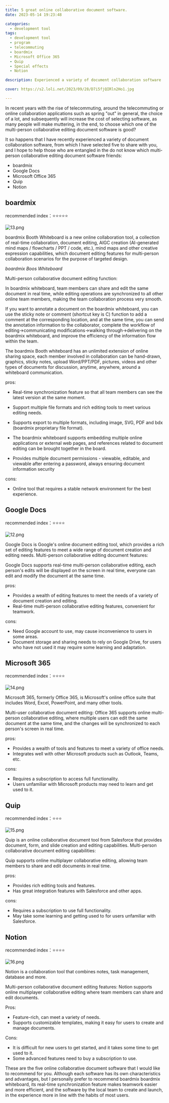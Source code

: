 ```yaml
---
title: 5 great online collaborative document software.
date: 2023-05-14 19:23:48

categories:
  - development tool
tags: 
  - development tool
  - program
  - telecommuting
  - boardmix
  - Microsoft Office 365
  - Quip
  - Special effects
  - Notion

description: Experienced a variety of document collaboration software

cover: https://s2.loli.net/2023/09/28/D7i5fjQIRln2Ho1.jpg

---
```


In recent years with the rise of telecommuting, around the telecommuting or online collaboration applications such as spring "out" in general, the choice of a lot, and subsequently will increase the cost of selecting software, as many people will make muttering, in the end, to choose which one of the multi-person collaborative editing document software is good?

It so happens that I have recently experienced a variety of document collaboration software, from which I have selected five to share with you, and I hope to help those who are entangled in the do not know which multi-person collaborative editing document software friends:

- boardmix
- Google Docs
- Microsoft Office 365
- Quip
- Notion

## boardmix

recommended index：⭐⭐⭐⭐⭐

![13.png](https://s2.loli.net/2023/09/23/2MgxkhywHq9LK4t.png)

boardmix Booth Whiteboard is a new online collaboration tool, a collection of real-time collaboration, document editing, AIGC creation (AI-generated mind maps / flowcharts / PPT / code, etc.), mind maps and other creative expression capabilities, which document editing features for multi-person collaboration scenarios for the purpose of targeted design.

*boardmix Boos Whiteboard*

Multi-person collaborative document editing function:

In boardmix whiteboard, team members can share and edit the same document in real time, while editing operations are synchronized to all other online team members, making the team collaboration process very smooth.

If you want to annotate a document on the boardmix whiteboard, you can use the sticky note or comment (shortcut key is C) function to add a comment at the corresponding location, and at the same time, you can send the annotation information to the collaborator, complete the workflow of editing→communicating modifications→walking through→delivering on the boardmix whiteboard, and improve the efficiency of the information flow within the team.

The boardmix Booth whiteboard has an unlimited extension of online sharing space, each member involved in collaboration can be hand-drawn, graphics, sticky notes, upload Word/PPT/PDF, pictures, videos and other types of documents for discussion, anytime, anywhere, around a whiteboard communication.

pros:

- Real-time synchronization feature so that all team members can see the latest version at the same moment.

- Support multiple file formats and rich editing tools to meet various editing needs.

- Supports export to multiple formats, including image, SVG, PDF and bdx (boardmix proprietary file format).

- The boardmix whiteboard supports embedding multiple online applications or external web pages, and references related to document editing can be brought together in the board.

- Provides multiple document permissions - viewable, editable, and viewable after entering a password, always ensuring document information security

cons:

- Online tool that requires a stable network environment for the best experience.

## Google Docs

recommended index：⭐⭐⭐⭐

![12.png](https://s2.loli.net/2023/09/23/c78n9fkCpDBQgdP.png)

Google Docs is Google's online document editing tool, which provides a rich set of editing features to meet a wide range of document creation and editing needs. Multi-person collaborative editing document features:

Google Docs supports real-time multi-person collaborative editing, each person's edits will be displayed on the screen in real time, everyone can edit and modify the document at the same time.

pros:

- Provides a wealth of editing features to meet the needs of a variety of document creation and editing.
- Real-time multi-person collaborative editing features, convenient for teamwork.

cons:

- Need Google account to use, may cause inconvenience to users in some areas.
- Document storage and sharing needs to rely on Google Drive, for users who have not used it may require some learning and adaptation.

## Microsoft 365

recommended index：⭐⭐⭐⭐

![14.png](https://s2.loli.net/2023/09/23/S7p6lmVFgyrkjwt.png)

Microsoft 365, formerly Office 365, is Microsoft's online office suite that includes Word, Excel, PowerPoint, and many other tools.

Multi-user collaborative document editing:
Office 365 supports online multi-person collaborative editing, where multiple users can edit the same document at the same time, and the changes will be synchronized to each person's screen in real time.

pros:

- Provides a wealth of tools and features to meet a variety of office needs.
- Integrates well with other Microsoft products such as Outlook, Teams, etc.

cons:

- Requires a subscription to access full functionality.
- Users unfamiliar with Microsoft products may need to learn and get used to it.

## Quip

recommended index：⭐⭐⭐

![15.png](https://s2.loli.net/2023/09/23/U9OGySJpwPCoiER.png)

Quip is an online collaborative document tool from Salesforce that provides document, form, and slide creation and editing capabilities.
Multi-person collaborative document editing capabilities:

Quip supports online multiplayer collaborative editing, allowing team members to share and edit documents in real time.

pros:

- Provides rich editing tools and features.
- Has great integration features with Salesforce and other apps.

cons:

- Requires a subscription to use full functionality.
- May take some learning and getting used to for users unfamiliar with Salesforce.

## Notion

recommended index：⭐⭐⭐⭐

![16.png](https://s2.loli.net/2023/09/23/8wFJgG5fm9D7XbC.png)

Notion is a collaboration tool that combines notes, task management, database and more.

Multi-person collaborative document editing features:
Notion supports online multiplayer collaborative editing where team members can share and edit documents.

Pros:

- Feature-rich, can meet a variety of needs.
- Supports customizable templates, making it easy for users to create and manage documents.

Cons:

- It is difficult for new users to get started, and it takes some time to get used to it.
- Some advanced features need to buy a subscription to use.

These are the five online collaborative document software that I would like to recommend for you.
Although each software has its own characteristics and advantages, but I personally prefer to recommend boardmix boardmix whiteboard, its real-time synchronization feature makes teamwork easier and more efficient, and the software by the local team to create and launch, in the experience more in line with the habits of most users.










